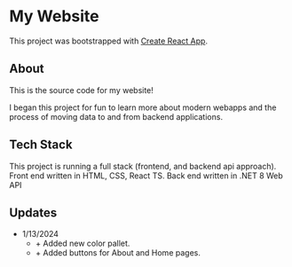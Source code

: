 # My Website

This project was bootstrapped with [Create React App](https://github.com/facebook/create-react-app).

## About

<p>This is the source code for my website!</p>
<p>I began this project for fun to learn more about modern webapps and the process of moving data to and from backend applications.</p>

## Tech Stack

This project is running a full stack (frontend, and backend api approach).
Front end written in HTML, CSS, React TS.
Back end written in .NET 8 Web API

## Updates

<ul>
    <li>1/13/2024 
        <ul>
            <li>+ Added new color pallet.
            <li>+ Added buttons for About and Home pages.
        </ul>

    
</ul>